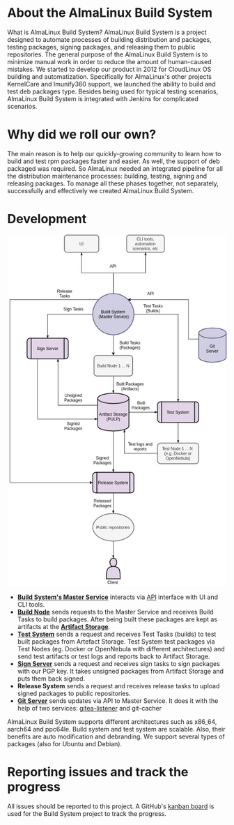 # About the AlmaLinux Build System

What is AlmaLinux Build System? AlmaLinux Build System is a project designed to automate processes of building distribution and packages, testing packages, signing packages, and releasing them to public repositories.
The general purpose of the AlmaLinux Build System is to minimize manual work in order to reduce the amount of human-caused mistakes.
We started to develop our product in 2012 for CloudLinux OS building and automatization. Specifically for AlmaLinux's other projects KernelCare and Imunify360 support, we launched the ability to build and test deb packages type.
Besides being used for typical testing scenarios, AlmaLinux Build System is integrated with Jenkins for complicated scenarios.

# Why did we roll our own?

The main reason is to help our quickly-growing community to learn how to build and test rpm packages faster and easier.
As well, the support of deb packaged was required. So AlmaLinux needed an integrated pipeline for all the distribution maintenance processes: building, testing, signing and releasing packages. To manage all these phases together, not separately, successfully and effectively we created AlmaLinux Build System.

# Development

![image](images/Build-System-Diagram.jpg)

* [**Build System's Master Service**](https://github.com/AlmaLinux/albs-web-server) interacts via [API](https://github.com/AlmaLinux/albs-web-server) interface with UI and CLI tools.
* [**Build Node**](https://github.com/AlmaLinux/albs-node) sends requests to the Master Service and receives Build Tasks to build packages. After being built these packages are kept as artifacts at the [**Artifact Storage**]((https://build.almalinux.org/pulp/content/builds/AlmaLinux-8-x86_64-22-br/)).
* [**Test System**](https://github.com/AlmaLinux/alts) sends a request and receives Test Tasks (builds) to test built packages from Artefact Storage. Test System test packages via Test Nodes (eg. Docker or OpenNebula with different architectures) and send test artifacts or test logs and reports back to Artifact Storage.
* [**Sign Server**](https://github.com/AlmaLinux/albs-sign-node) sends a request and receives sign tasks to sign packages with our PGP key. It takes unsigned packages from Artifact Storage and puts them back signed.
* **Release System** sends a request and receives release tasks to upload signed packages to public repositories.
* [**Git Server**](git.almalinux.org) sends updates via API to Master Service. It does it with the help of two services: [gitea-listener](https://github.com/AlmaLinux/gitea-listener) and git-cacher

AlmaLinux Build System supports different architectures such as x86_64, aarch64 and ppc64le.
Build system and test system are scalable. Also, their benefits are auto modification and debranding.
We support several types of packages (also for Ubuntu and Debian).

# Reporting issues and track the progress

All issues should be reported to this project. A GitHub's [kanban board](https://github.com/orgs/AlmaLinux/projects/1) is used for the Build System project to track the progress.
